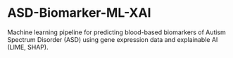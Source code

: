 # ASD-Biomarker-ML-XAI
Machine learning pipeline for predicting blood-based biomarkers of Autism Spectrum Disorder (ASD) using gene expression data and explainable AI (LIME, SHAP).
